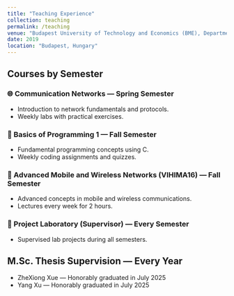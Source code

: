```yaml
---
title: "Teaching Experience"
collection: teaching
permalink: /teaching
venue: "Budapest University of Technology and Economics (BME), Department of Networked Systems and Services"
date: 2019
location: "Budapest, Hungary"
---
```



## Courses by Semester

### 🌐 Communication Networks — Spring Semester
- Introduction to network fundamentals and protocols.
- Weekly labs with practical exercises.

### 📘 Basics of Programming 1 — Fall Semester
- Fundamental programming concepts using C.
- Weekly coding assignments and quizzes.

### 📡 Advanced Mobile and Wireless Networks (VIHIMA16) — Fall Semester
- Advanced concepts in mobile and wireless communications.
- Lectures every week for 2 hours.

### 🧪 Project Laboratory (Supervisor) — Every Semester
- Supervised lab projects during all semesters.

## M.Sc. Thesis Supervision — Every Year
- ZheXiong Xue — Honorably graduated in July 2025
- Yang Xu — Honorably graduated in July 2025
